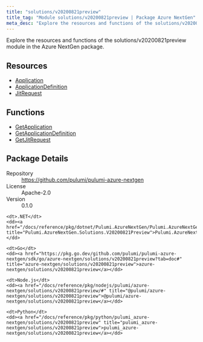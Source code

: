```yaml
---
title: "solutions/v20200821preview"
title_tag: "Module solutions/v20200821preview | Package Azure NextGen"
meta_desc: "Explore the resources and functions of the solutions/v20200821preview module in the Azure NextGen package."
---
```


<!-- WARNING: this file was generated by Pulumi Docs Generator. -->
<!-- Do not edit by hand unless you're certain you know what you are doing! -->

Explore the resources and functions of the solutions/v20200821preview module in the Azure NextGen package.

<h2 id="resources">Resources</h2>
<ul class="api">
    <li><a href="application" title="Application"><span class="symbol resource"></span>Application</a></li>
    <li><a href="applicationdefinition" title="ApplicationDefinition"><span class="symbol resource"></span>ApplicationDefinition</a></li>
    <li><a href="jitrequest" title="JitRequest"><span class="symbol resource"></span>JitRequest</a></li>
</ul>

<h2 id="functions">Functions</h2>
<ul class="api">
    <li><a href="getapplication" title="GetApplication"><span class="symbol function"></span>GetApplication</a></li>
    <li><a href="getapplicationdefinition" title="GetApplicationDefinition"><span class="symbol function"></span>GetApplicationDefinition</a></li>
    <li><a href="getjitrequest" title="GetJitRequest"><span class="symbol function"></span>GetJitRequest</a></li>
</ul>

<h2 id="package-details">Package Details</h2>
<dl class="package-details">
	<dt>Repository</dt>
	<dd><a href="https://github.com/pulumi/pulumi-azure-nextgen">https://github.com/pulumi/pulumi-azure-nextgen</a></dd>
	<dt>License</dt>
	<dd>Apache-2.0</dd>
	<dt>Version</dt>
	<dd>0.1.0</dd>
</dl>



<dl class="tabular">

    <dt>.NET</dt>
    <dd><a href="/docs/reference/pkg/dotnet/Pulumi.AzureNextGen/Pulumi.AzureNextGen.Solutions.V20200821Preview.html" title="Pulumi.AzureNextGen.Solutions.V20200821Preview">Pulumi.AzureNextGen.Solutions.V20200821Preview</a></dd>

    <dt>Go</dt>
    <dd><a href="https://pkg.go.dev/github.com/pulumi/pulumi-azure-nextgen/sdk/go/azure-nextgen/solutions/v20200821preview?tab=doc#" title="azure-nextgen/solutions/v20200821preview">azure-nextgen/solutions/v20200821preview</a></dd>

    <dt>Node.js</dt>
    <dd><a href="/docs/reference/pkg/nodejs/pulumi/azure-nextgen/solutions/v20200821preview/#" title="@pulumi/azure-nextgen/solutions/v20200821preview">@pulumi/azure-nextgen/solutions/v20200821preview</a></dd>

    <dt>Python</dt>
    <dd><a href="/docs/reference/pkg/python/pulumi_azure-nextgen/solutions/v20200821preview" title="pulumi_azure-nextgen/solutions/v20200821preview">pulumi_azure-nextgen/solutions/v20200821preview</a></dd>

</dl>

